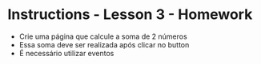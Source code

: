 # Instructions - Lesson 3 - Homework

- Crie uma página que calcule a soma de 2 números
- Essa soma deve ser realizada após clicar no button
- É necessário utilizar eventos